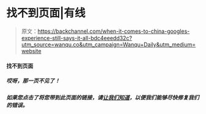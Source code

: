 # 找不到页面|有线

> 原文：<https://backchannel.com/when-it-comes-to-china-googles-experience-still-says-it-all-bdc4eeedd32c?utm_source=wanqu.co&utm_campaign=Wanqu+Daily&utm_medium=website>

<noscript><p class="js-out-of-page" data-cns="cns-slot-out-of-page"/> <p class="pusher" data-js="pusher" data-headroom=""/> <main role="main" data-js="main">   <h4 class="ambroise-hdr pad">找不到页面</h4>  <h5 class="title exchange-sm no-clamp marg-b-med">哎呀，那一页不见了！</h5> <h5 class="title exchange-sm no-clamp link-underline-sm">如果您点击了将您带到此页面的链接，请<a class="no-pad" href="mailto:wiredlabs@wired.com">让我们知道</a>，以便我们能够尽快修复我们的错误。</h5>    </main> <p id="parsely-root"></p> <noscript> <img src="img/00e8b33e4c2412c9b80ae57379693af0.png" data-original-src="http://b.scorecardresearch.com/p?c1=2&amp;c2=6035094&amp;c4=http://www.wired.com/when-it-comes-to-china-googles-experience-still-says-it-all-bdc4eeedd32c/"/></noscript>